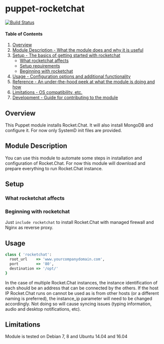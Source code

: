 # puppet-rocketchat
[![Build Status](https://travis-ci.org/RocketChat/puppet-rocketchat.svg?branch=master)](https://travis-ci.org/RocketChat/puppet-rocketchat)

#### Table of Contents

1. [Overview](#overview)
2. [Module Description - What the module does and why it is useful](#module-description)
3. [Setup - The basics of getting started with rocketchat](#setup)
    * [What rocketchat affects](#what-rocketchat-affects)
    * [Setup requirements](#setup-requirements)
    * [Beginning with rocketchat](#beginning-with-rocketchat)
4. [Usage - Configuration options and additional functionality](#usage)
5. [Reference - An under-the-hood peek at what the module is doing and how](#reference)
5. [Limitations - OS compatibility, etc.](#limitations)
6. [Development - Guide for contributing to the module](#development)

## Overview
This Puppet module installs Rocket.Chat. It will also install MongoDB and configure it. For now only SystemD init files are provided.

## Module Description

You can use this module to automate some steps in installation and configuration of Rocket.Chat. For now this module will download and prepare everything to run Rocket.Chat instance.

## Setup

### What rocketchat affects

### Beginning with rocketchat

Just `include rocketchat` to install Rocket.Chat with managed firewall and Nginx as reverse proxy.

## Usage

```ruby
class { 'rocketchat':
  root_url    => 'www.yourcompanydomain.com',
  port        => '80',
  destination => '/opt/'
}
```

In the case of multiple Rocket.Chat instances, the instance identification of each should be an address that can be connected by the others.
If the host IP Rocket.Chat runs on cannot be used as is from other hosts (or a different naming is preferred), the instance\_ip parameter will need to be changed accordingly.
Not doing so will cause syncing issues (typing information, audio and desktop notifications, etc).

## Limitations

Module is tested on Debian 7, 8 and Ubuntu 14.04 and 16.04
